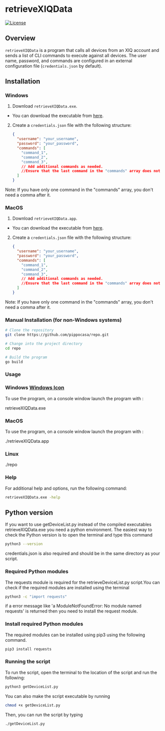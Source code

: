 # retrieveXIQData

[![License](https://img.shields.io/badge/License-MIT-blue.svg)](LICENSE)

## Overview

`retrieveXIQData` is a program that calls all devices from an XIQ account and sends a list of CLI commands to execute against all devices. The user name, password, and commands are configured in an external configuration file (`credentials.json` by default).

## Installation

### Windows

1. Download `retrieveXIQData.exe`.
- You can download the executable from [here](https://github.com/pippocasa/repo/blob/main/retrieveXIQData.exe).
2. Create a `credentials.json` file with the following structure:

    ```json
    {
      "username": "your_username",
      "password": "your_password",
      "commands": [
        "command_1",
        "command_2",
        "command_3",
        // Add additional commands as needed.
        //Ensure that the last command in the "commands" array does not have a comma after it
      ]
    }
    ```
Note: If you have only one command in the "commands" array, you don't need a comma after it.

### MacOS

1. Download `retrieveXIQData.app`.
- You can download the executable from [here](https://github.com/pippocasa/repo/blob/main/retrieveXIQData.app).
2. Create a `credentials.json` file with the following structure:

    ```json
    {
      "username": "your_username",
      "password": "your_password",
      "commands": [
        "command_1",
        "command_2",
        "command_3",
        // Add additional commands as needed.
        //Ensure that the last command in the "commands" array does not have a comma after it
      ]
    }
    ```
Note: If you have only one command in the "commands" array, you don't need a comma after it.


### Manual Installation (for non-Windows systems)

```bash
# Clone the repository
git clone https://github.com/pippocasa/repo.git

# Change into the project directory
cd repo

# Build the program
go build
```
### Usage
### Windows [Windows Icon](https://img.icons8.com/color/48/000000/windows-10.png)
To use the program, on a console window launch the program with :

retrieveXIQData.exe

### MacOS
To use the program, on a console window launch the program with :

./retrieveXIQData.app

### Linux

./repo
### Help
For additional help and options, run the following command:

```bash
retrieveXIQData.exe -help
```

## Python version
If you want to use getDeviceList.py instead of the compiled executables retrieveXIQData.exe you need a python environment. The easiest way to check the Python version is to open the terminal and type this command 
```bash
python3 --version
```
credentials.json is also required and should be in the same directory as your script.

### Required Python modules
The requests module is required for the retrieveDeviceList.py script.You can check if the required modules are installed using the terminal
```bash
python3 -c "import requests" 
```
if a error message like 'a ModuleNotFoundError: No module named requests' is returned then you need to install the request module.

### Install required Python modules
The required modules can be installed using pip3 using the following command.
```bash
pip3 install requests
```
### Running the script
To run the script, open the terminal to the location of the script and run the following:
```bash
python3 getDeviceList.py
```
You can also make the script executable by running
```bash
chmod +x getDeviceList.py
```
Then, you can run the script by typing 
```bash
./getDeviceList.py
```

